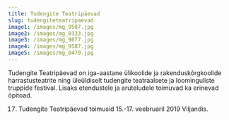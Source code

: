 ```yaml
---
title: Tudengite Teatripäevad
slug: tudengiteteatripaevad
image1: /images/mg_9587.jpg
image2: /images/mg_0333.jpg
image3: /images/mg_9077.jpg
image4: /images/mg_9587.jpg
image5: /images/mg_0470.jpg
---
```

Tudengite Teatripäevad on iga-aastane ülikoolide ja rakenduskõrgkoolide harrastusteatrite ning üleüldiselt tudengite teatraalsete ja loominguliste truppide festival. Lisaks etendustele ja aruteludele toimuvad ka erinevad õpitoad.

17. Tudengite Teatripäevad toimusid 15.-17. veebruaril 2019 Viljandis.
